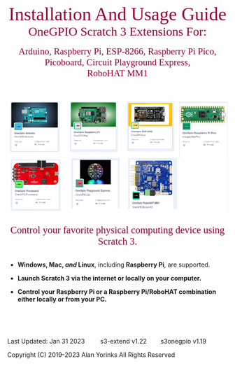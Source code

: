
<div style="text-align:center;color:#990033; font-family:times, serif; font-size:3.0em">Installation And Usage Guide</div>


<div style="text-align:center;color:#990033; font-family:times, serif;font-size:2.0em">OneGPIO Scratch 3 Extensions For:</div>
<br>
<div style="text-align:center;color:#990033; font-family:times, serif;font-size:1.5em">Arduino, Raspberry Pi, ESP-8266, Raspberry Pi Pico, </div>
<div style="text-align:center;color:#990033; font-family:times, serif;font-size:1.5em">Picoboard, Circuit Playground Express, </div>
<div style="text-align:center;color:#990033; font-family:times, serif;font-size:1.5em">RoboHAT MM1</div>

<br>

<br>
<p style="text-align:center;">
<img src ="images/extensions.png">
 

<div style="text-align:center;color:#990033; font-family:times, serif; font-size:1.60em">Control your favorite physical computing device using Scratch 3.</div>
<br>

* **Windows, Mac, *and* Linux**, including **Raspberry Pi**, are
  supported.

*  **Launch Scratch 3 via the internet or locally on your computer.**

* **Control your Raspberry Pi or a Raspberry Pi/RoboHAT combination either locally or from your PC.**


<br>
<br>
<br>


Last Updated:  Jan 31 2023 &nbsp; &nbsp; &nbsp; &nbsp; s3-extend v1.22 &nbsp; &nbsp; 
&nbsp;
&nbsp;s3onegpio v1.19

Copyright (C) 2019-2023 Alan Yorinks All Rights Reserved

